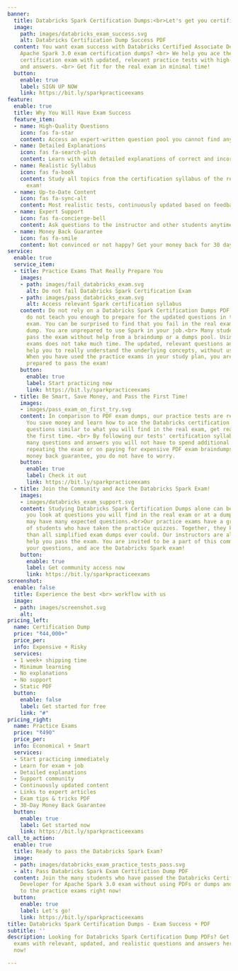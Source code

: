 ```yaml
---
banner:
  title: Databricks Spark Certification Dumps:<br>Let's get you certified!
  image: 
    path: images/databricks_exam_success.svg
    alt: Databricks Certification Dump Success PDF
  content: You want exam success with Databricks Certified Associate Developer for
    Apache Spark 3.0 exam certification dumps? <br> We help you ace the Databricks
    certification exam with updated, relevant practice tests with high-quality questions
    and answers. <br> Get fit for the real exam in minimal time!
  button:
    enable: true
    label: SIGN UP NOW
    link: https://bit.ly/sparkpracticeexams
feature:
  enable: true
  title: Why You Will Have Exam Success
  feature_item:
  - name: High-Quality Questions
    icon: fas fa-star
    content: Access an expert-written question pool you cannot find anywhere else!
  - name: Detailed Explanations
    icon: fas fa-search-plus
    content: Learn with with detailed explanations of correct and incorrect anwers!
  - name: Realistic Syllabus
    icon: fas fa-book
    content: Study all topics from the certification syllabus of the real Databricks
      exam!
  - name: Up-to-Date Content
    icon: fas fa-sync-alt
    content: Most realistic tests, continuously updated based on feedback!
  - name: Expert Support
    icon: fas fa-concierge-bell
    content: Ask questions to the instructor and other students anytime!
  - name: Money Back Guarantee
    icon: fas fa-smile
    content: Not convinced or not happy? Get your money back for 30 days!
service:
  enable: true
  service_item:
  - title: Practice Exams That Really Prepare You
    images:
    - path: images/fail_databricks_exam.svg
      alt: Do not fail Databricks Spark Certification Exam
    - path: images/pass_databricks_exam.svg
      alt: Access relevant Spark certification syllabus
    content: Do not rely on a Databricks Spark Certification Dumps PDF. The dumps
      do not teach you enough to prepare for the updated questions in the certification
      exam. You can be surprised to find that you fail in the real exam, despite the
      dump. You are unprepared to use Spark in your job.<br> Many students like you
      pass the exam without help from a braindump or a dumps pool. Using our practice
      exams does not take much time. The updated, relevant questions and explanations
      help you to really understand the underlying concepts, without using a dump.
      When you have used the practice exams in your study plan, you are very well
      prepared to pass the exam!
    button:
      enable: true
      label: Start practicing now
      link: https://bit.ly/sparkpracticeexams
  - title: Be Smart, Save Money, and Pass the First Time!
    images:
    - images/pass_exam_on_first_try.svg
    content: In comparison to PDF exam dumps, our practice tests are really affordable.
      You save money and learn how to ace the Databricks certification exam. With
      questions similar to what you will find in the real exam, get ready to pass
      the first time. <br> By following our tests' certification syllabus and the
      many questions and answers you will not have to spend additional money on dumps,
      repeating the exam or on paying for expensive PDF exam braindumps. With our
      money back guarantee, you do not have to worry.
    button:
      enable: true
      label: Check it out
      link: https://bit.ly/sparkpracticeexams
  - title: Join the Community and Ace the Databricks Spark Exam!
    images:
    - images/databricks_exam_support.svg
    content: Studying Databricks Spark Certification Dumps alone can be hard. When
      you look at questions you will find in the real exam or at a dumps PDF, you
      may have many expected questions.<br>Our practice exams have a great community
      of students who have taken the practice quizzes. Together, they know much more
      than all simplified exam dumps ever could. Our instructors are also here to
      help you pass the exam. You are invited to be a part of this community, ask
      your questions, and ace the Databricks Spark exam!
    button:
      enable: true
      label: Get community access now
      link: https://bit.ly/sparkpracticeexams
screenshot:
  enable: false
  title: Experience the best <br> workflow with us
  image: 
  - path: images/screenshot.svg
    alt: 
pricing_left:
  name: Certification Dump
  price: "₹44,000+"
  price_per: 
  info: Expensive + Risky
  services:
  - 1 week+ shipping time
  - Minimum learning
  - No explanations
  - No support
  - Static PDF
  button:
    enable: false
    label: Get started for free
    link: "#"
pricing_right:
  name: Practice Exams
  price: "₹490"
  price_per: 
  info: Economical + Smart
  services:
  - Start practicing immediately
  - Learn for exam + job
  - Detailed explanations
  - Support community
  - Continuously updated content
  - Links to expert articles
  - Exam tips & tricks PDF
  - 30-Day Money Back Guarantee
  button:
    enable: true
    label: Get started now
    link: https://bit.ly/sparkpracticeexams
call_to_action:
  enable: true
  title: Ready to pass the Databricks Spark Exam?
  image: 
  - path: images/databricks_exam_practice_tests_pass.svg
  - alt: Pass Databricks Spark Exam Certifiction Dump PDF
  content: Join the many students who have passed the Databricks Certified Associate
    Developer for Apache Spark 3.0 exam without using PDFs or dumps and get access
    to the practice exams right now!
  button:
    enable: true
    label: Let's go!
    link: https://bit.ly/sparkpracticeexams
title: Databricks Spark Certification Dumps - Exam Success + PDF
subtitle: ''
description: Looking for Databricks Spark Certification Dump PDFs? Get real practice
  exams with relevant, updated, and realistic questions and answers here! Sign up
  now!

---
```

